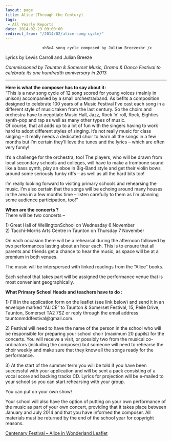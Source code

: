 ```yaml
---
layout: page
title: Alice (Through the Century)
tags: 
 - All Yearly Reports
date: 2014-02-23 09:00:00
redirect_from: "/2014/02/alice-song-cycle/"
---
```

<section>

                    
                    <h3>A song cycle composed by Julian Breeze<br />
Lyrics by Lewis Carroll and Julian Breeze</h3>
<p><em>Commissioned by Taunton &#038; Somerset Music, Drama &#038; Dance Festival to celebrate its one hundredth anniversary in 2013</em></p>
<hr />
<p><strong>Here is what the composer has to say about it: </strong><br />
“This is a new song cycle of 12 song scored for young voices (mainly in unison) accompanied by a small orchestra/band.  As befits a composition designed to celebrate 100 years of a Music Festival I&#8217;ve cast each song in a different style of music taken from the last century.  So the choirs and orchestra have to negotiate Music Hall, Jazz, Rock ‘n’ roll, Rock, Eighties synth-pop and rap as well as many other types of music.<br />
Of course, that all adds up to a lot of fun with the singers having to work hard to adopt different styles of singing.  It’s not really music for class singing – it really needs a dedicated choir to learn all the songs in a few months but I&#8217;m certain they’ll love the tunes and the lyrics – which are often very funny! </p>
<p>It’s a challenge for the orchestra, too!  The players, who will be drawn from local secondary schools and colleges, will have to make a trombone sound like a bass synth, play an oboe in Big-Band style and get their violin bows around some seriously funky riffs – as well as all the hard bits too! </p>
<p>I&#8217;m really looking forward to visiting primary schools and rehearsing the music. I&#8217;m also certain that the songs will be echoing around many houses in the area in a few months time – listen carefully to them as I&#8217;m planning some audience participation, too!” </p>
<p><strong>When are the concerts ? </strong><br />
There will be two concerts – </p>
<p>1)   Great Hall of WellingtonSchool on Wednesday 6 November<br />
2)   Tacchi-Morris Arts Centre in Taunton on Thursday 7 November </p>
<p>On each occasion there will be a rehearsal during the afternoon followed by two performances lasting about an hour each.  This is to ensure that all parents and friends get a chance to hear the music, as space will be at a premium in both venues. </p>
<p>The music will be interspersed with linked readings from the “Alice” books. </p>
<p>Each school that takes part will be assigned the performance venue that is most convenient geographically. </p>
<p><strong>What Primary School Heads and teachers have to do :</strong></p>
<p>1)   Fill in the application form on the leaflet (see link below) and send it in an envelope marked “ALICE” to Taunton &#038; Somerset Festival, 15, Peile Drive, Taunton, Somerset TA2 7SZ or reply through the email address tauntonmddfestival@gmail.com.</p>
<p>2)   Festival will need to have the name of the person in the school who will be responsible for preparing your school choir (maximum 20 pupils) for the concerts.  You will receive a visit, or possibly two from the musical co-ordinators (including the composer) but someone will need to rehearse the choir weekly and make sure that they know all the songs ready for the performance.</p>
<p>3)  At the start of the summer term you will be told if you have been successful with your application and will be sent a pack consisting of a vocal score and backing tracks CD.  Lyrics for projection will be e-mailed to your school so you can start rehearsing with your group.</p>
<p>You can put on your own show! </p>
<p>Your school will also have the option of putting on your own performance of the music as part of your own concert, providing that it takes place between January and July 2014 and that you have informed the composer.  All materials must be returned by the end of the school year for copyright reasons.</p>
<p><a href="http://www.tauntonfestival.org.uk/wp-content/uploads/2014/02/Centenary-Festival-Alice-in-Wonderland-Leaflet.pdf" onclick="_gaq.push(['_trackEvent','download','http://www.tauntonfestival.org.uk/wp-content/uploads/2014/02/Centenary-Festival-Alice-in-Wonderland-Leaflet.pdf']);" >Centenary Festival &#8211; Alice in Wonderland Leaflet</a></p>

                
</section>
